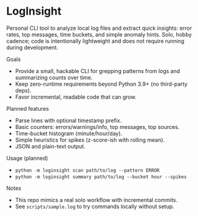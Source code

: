 LogInsight
=========

Personal CLI tool to analyze local log files and extract quick insights: error rates, top messages, time buckets, and simple anomaly hints. Solo, hobby cadence; code is intentionally lightweight and does not require running during development.

Goals
- Provide a small, hackable CLI for grepping patterns from logs and summarizing counts over time.
- Keep zero-runtime requirements beyond Python 3.9+ (no third-party deps).
- Favor incremental, readable code that can grow.

Planned features
- Parse lines with optional timestamp prefix.
- Basic counters: errors/warnings/info, top messages, top sources.
- Time-bucket histogram (minute/hour/day).
- Simple heuristics for spikes (z-score-ish with rolling mean).
- JSON and plain-text output.

Usage (planned)
- `python -m loginsight scan path/to/log --pattern ERROR`
- `python -m loginsight summary path/to/log --bucket hour --spikes`

Notes
- This repo mimics a real solo workflow with incremental commits.
- See `scripts/sample.log` to try commands locally without setup.
